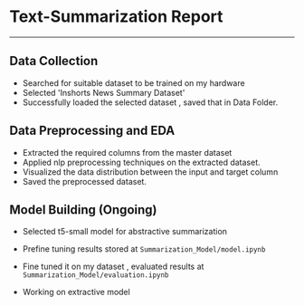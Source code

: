 # **Text-Summarization Report**


---

## Data Collection 
- Searched for suitable dataset to be trained on my hardware
- Selected 'Inshorts News Summary Dataset'
- Successfully loaded the selected dataset , saved that in Data Folder.

## Data Preprocessing and EDA 
- Extracted the required columns from the master dataset 
- Applied nlp preprocessing techniques on the extracted dataset.
- Visualized the data distribution between the input and target column   
- Saved the preprocessed dataset.

## Model Building (Ongoing)

- Selected t5-small model for abstractive summarization
- Prefine tuning results stored at `Summarization_Model/model.ipynb`
- Fine tuned it on my dataset , evaluated results at `Summarization_Model/evaluation.ipynb`

- Working on extractive model
